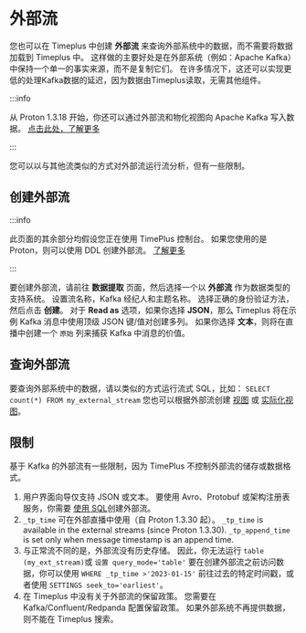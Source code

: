 

# 外部流

您也可以在 Timeplus 中创建 **外部流** 来查询外部系统中的数据，而不需要将数据加载到 Timeplus 中。 这样做的主要好处是在外部系统（例如：Apache Kafka）中保持一个单一的事实来源，而不是复制它们。 在许多情况下，这还可以实现更低的处理Kafka数据的延迟，因为数据由Timeplus读取，无需其他组件。

:::info

从 Proton 1.3.18 开始，你还可以通过外部流和物化视图向 Apache Kafka 写入数据。 [点击此处，了解更多](proton-kafka#write-to-kafka-with-sql)

:::

您可以以与其他流类似的方式对外部流运行流分析，但有一些限制。

## 创建外部流

:::info

此页面的其余部分均假设您正在使用 TimePlus 控制台。 如果您使用的是 Proton，则可以使用 DDL 创建外部流。 [了解更多](proton-kafka)

:::

要创建外部流，请前往 **数据提取** 页面，然后选择一个以 **外部流** 作为数据类型的支持系统。 设置流名称，Kafka 经纪人和主题名称。 选择正确的身份验证方法，然后点击 **创建**。 对于 **Read as** 选项，如果你选择 **JSON**，那么 Timeplus 将在示例 Kafka 消息中使用顶级 JSON 键/值对创建多列。 如果你选择 **文本**，则将在直播中创建一个 `原始` 列来捕获 Kafka 中消息的价值。

## 查询外部流

要查询外部系统中的数据，请以类似的方式运行流式 SQL，比如： `SELECT count(*) FROM my_external_stream` 您也可以根据外部流创建 [视图](view) 或 [实际化视图](view#materialized-view)。

## 限制

基于 Kafka 的外部流有一些限制，因为 TimePlus 不控制外部流的储存或数据格式。

1. 用户界面向导仅支持 JSON 或文本。 要使用 Avro、Protobuf 或架构注册表服务，你需要 [使用 SQL](proton-kafka)创建外部流。
2. `_tp_time` 可在外部直播中使用（自 Proton 1.3.30 起）。 `_tp_time` is available in the external streams (since Proton 1.3.30). `_tp_append_time` is set only when message timestamp is an append time.
3. 与正常流不同的是，外部流没有历史存储。 因此，你无法运行 `table (my_ext_stream)`或 `设置 query_mode='table'` 要在创建外部流之前访问数据，你可以使用 `WHERE _tp_time >'2023-01-15'` 前往过去的特定时间戳，或者使用 `SETTINGS seek_to='earliest'`。
4. 在 Timeplus 中没有关于外部流的保留政策。 您需要在 Kafka/Confluent/Redpanda 配置保留政策。 如果外部系统不再提供数据，则不能在 Timeplus 搜索。
